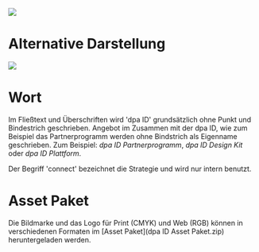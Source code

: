 ![](Cover.png)

# Alternative Darstellung

![](Alternative.png)

# Wort

Im Fließtext und Überschriften wird 'dpa ID' grundsätzlich ohne Punkt und Bindestrich geschrieben. Angebot im Zusammen mit der dpa ID, wie zum Beispiel das Partnerprogramm werden ohne Bindstrich als Eigenname geschrieben. Zum Beispiel: *dpa ID Partnerprogramm*, *dpa ID Design Kit* oder *dpa ID Plattform*.

Der Begriff 'connect' bezeichnet die Strategie und wird nur intern benutzt.

# Asset Paket
Die Bildmarke und das Logo für Print (CMYK) und Web (RGB) können in verschiedenen Formaten im [Asset Paket](dpa ID Asset Paket.zip) heruntergeladen werden.
